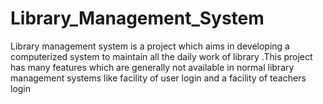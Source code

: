 # Library_Management_System

Library management system is a project which aims in developing a 
computerized system to maintain all the daily work of library .This 
project has many features which are generally not available in normal 
library management systems like facility of user login and a facility of 
teachers login
